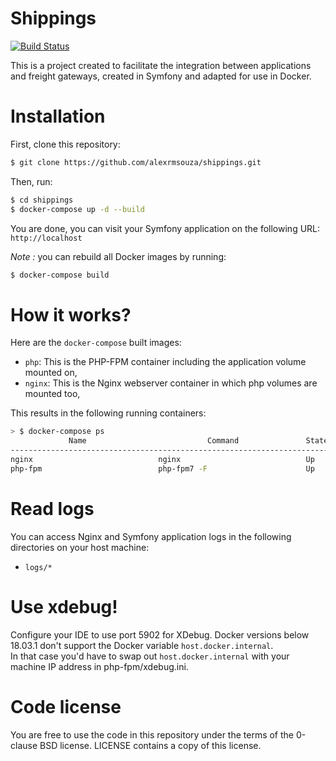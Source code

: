 Shippings
==============

[![Build Status](https://secure.travis-ci.org/alexrmsouza/shippings.png?branch=master)](https://travis-ci.com/github/alexrmsouza/shippings)


This is a project created to facilitate the integration between applications and freight gateways, created in Symfony and adapted for use in Docker.

# Installation

First, clone this repository:

```bash
$ git clone https://github.com/alexrmsouza/shippings.git
```

Then, run:

```bash
$ cd shippings
$ docker-compose up -d --build
```

You are done, you can visit your Symfony application on the following URL: `http://localhost`

_Note :_ you can rebuild all Docker images by running:

```bash
$ docker-compose build
```

# How it works?

Here are the `docker-compose` built images:

* `php`: This is the PHP-FPM container including the application volume mounted on,
* `nginx`: This is the Nginx webserver container in which php volumes are mounted too,

This results in the following running containers:

```bash
> $ docker-compose ps
             Name                           Command               State                 Ports
-----------------------------------------------------------------------------------------------------------
nginx                            nginx                            Up      443/tcp, 0.0.0.0:80->80/tcp
php-fpm                          php-fpm7 -F                      Up      0.0.0.0:9001->9001/tcp
```

# Read logs

You can access Nginx and Symfony application logs in the following directories on your host machine:

* `logs/*`

# Use xdebug!

Configure your IDE to use port 5902 for XDebug.
Docker versions below 18.03.1 don't support the Docker variable `host.docker.internal`.  
In that case you'd have to swap out `host.docker.internal` with your machine IP address in php-fpm/xdebug.ini.

# Code license

You are free to use the code in this repository under the terms of the 0-clause BSD license. LICENSE contains a copy of this license.